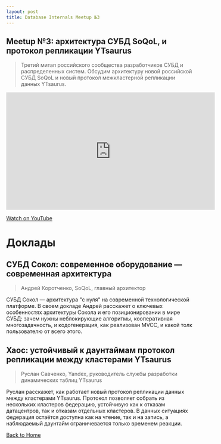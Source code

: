 ```yaml
---
layout: post
title: Database Internals Meetup №3
---
```


## Meetup №3: архитектура СУБД SoQoL, и протокол репликации YTsaurus 

> Третий митап российского сообщества разработчиков СУБД и распределенных систем. Обсудим архитектуру новой российской СУБД SoQoL и новый протокол межкластерной репликации данных YTsaurus.


<iframe width="560" height="315" src="https://www.youtube.com/embed/iwA-vzD_5cQ" frameborder="0" allow="accelerometer; autoplay; clipboard-write; encrypted-media; gyroscope; picture-in-picture" allowfullscreen></iframe>

<p>
  <a href="https://www.youtube.com/watch?v=iwA-vzD_5cQ" target="_blank" rel="noopener noreferrer">
    Watch on YouTube
  </a>
</p>

# Доклады
## СУБД Сокол: современное оборудование — современная архитектура
> Андрей Коротченко, SoQoL, главный архитектор

СУБД Сокол — архитектура "с нуля" на современной технологической платформе. В своем докладе Андрей расскажет о ключевых особенностях архитектуры Сокола и его позиционировании в мире СУБД: зачем нужны неблокирующие алгоритмы, кооперативная многозадачность, и кодогенерация, как реализован MVCC, и какой толк пользователю от всего этого.

## Хаос: устойчивый к даунтаймам протокол репликации между кластерами YTsaurus
> Руслан Савченко, Yandex, руководитель службы разработки динамических таблиц YTsaurus

Руслан расскажет, как работает новый протокол репликации данных между кластерами YTsaurus. Протокол позволяет собрать из нескольких кластеров федерацию, устойчивую как к отказам датацентров, так и отказам отдельных кластеров. В данных ситуациях федерация остаётся доступна как на чтение, так и на запись, а наблюдаемый даунтайм ограничевается только временем реакции.

[Back to Home](index.md)